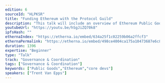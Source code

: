 ```yaml
---
edition: 6
sourceId: "HLPKSR"
title: "Funding Ethereum with the Protocol Guild"
description: "This talk will include an overview of Ethereum Public Goods, existing funding mechanisms and their limitations, our design responses to shape the Protocol Guild, and an update on the 2022 Pilot."
youtubeUrl: "https://youtu.be/hSgJiZQ70k8"
ipfsHash: ""
ethernaIndex: "https://etherna.io/embed/634a25f1c02259b06a2ffcf3"
ethernaPermalink: "https://etherna.io/embed/498ce4004ca175a10473687e6c847f3d6b7a8a9f13052cd68968f25b64cb8d00"
duration: 1396
expertise: "Beginner"
type: "Talk"
track: "Governance & Coordination"
tags: ["Governance & Coordination"]
keywords: ["Public Goods","Ethereum","core devs"]
speakers: ["Trent Van Epps"]
---
```

